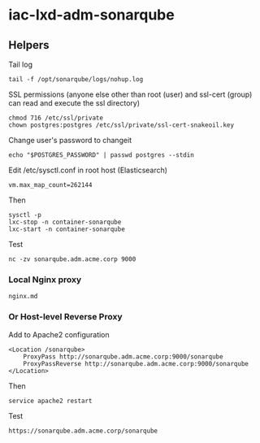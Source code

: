 # iac-lxd-adm-sonarqube

## Helpers

Tail log

    tail -f /opt/sonarqube/logs/nohup.log

SSL permissions (anyone else other than root (user) and ssl-cert (group) can read and execute the ssl directory)

    chmod 716 /etc/ssl/private
    chown postgres:postgres /etc/ssl/private/ssl-cert-snakeoil.key

Change user's password to changeit

    echo "$POSTGRES_PASSWORD" | passwd postgres --stdin

Edit /etc/sysctl.conf in root host (Elasticsearch)

    vm.max_map_count=262144

Then

    sysctl -p
    lxc-stop -n container-sonarqube
    lxc-start -n container-sonarqube

Test

    nc -zv sonarqube.adm.acme.corp 9000

### Local Nginx proxy

    nginx.md

### Or Host-level Reverse Proxy

Add to Apache2 configuration

    <Location /sonarqube>
        ProxyPass http://sonarqube.adm.acme.corp:9000/sonarqube
        ProxyPassReverse http://sonarqube.adm.acme.corp:9000/sonarqube
    </Location>

Then

    service apache2 restart

Test

    https://sonarqube.adm.acme.corp/sonarqube
